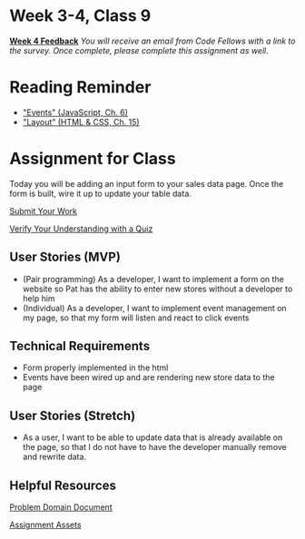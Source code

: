 # Week 3-4, Class 9
[**Week 4 Feedback**](https://canvas.instructure.com/courses/1370431/modules/items/18248117)
*You will receive an email from Code Fellows with a link to the survey. Once complete, please complete this assignment as well.*

# Reading Reminder
* ["Events" (JavaScript, Ch. 6)](https://canvas.instructure.com/courses/1370431/modules/items/18248118)
* ["Layout" (HTML & CSS, Ch. 15)](https://canvas.instructure.com/courses/1370431/modules/items/18248119)

# Assignment for Class
Today you will be adding an input form to your sales data page. Once the form is built, wire it up to update your table data.

[Submit Your Work](https://canvas.instructure.com/courses/1370431/modules/items/18248120)

[Verify Your Understanding with a Quiz](https://canvas.instructure.com/courses/1370431/modules/items/18248121)

## User Stories (MVP)
 - (Pair programming) As a developer, I want to implement a form on the website so Pat has the ability to enter new stores without a developer to help him
 - (Individual) As a developer, I want to implement event management on my page, so that my form will listen and react to click events

## Technical Requirements
 - Form properly implemented in the html
 - Events have been wired up and are rendering new store data to the page

## User Stories (Stretch)
 - As a user, I want to be able to update data that is already available on the page, so that I do not have to have the developer manually remove and rewrite data.

## Helpful Resources
[Problem Domain Document](../assets/support.md)

[Assignment Assets](../assets)

